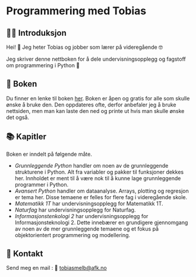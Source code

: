# Programmering med Tobias

## 🧑‍🏫 Introduksjon

Hei! 👋 Jeg heter Tobias og jobber som lærer på videregående 🤓

Jeg skriver denne nettboken for å dele undervisningsopplegg og fagstoff om programmering i Python 🐍

## 📖 Boken
Du finner en lenke til boken [her](https://tobiasmelbo.github.io/onlinebok). Boken er åpen og gratis for alle som skulle ønske å bruke den. Den oppdateres ofte, derfor anbefaler jeg å bruke nettsiden, men man kan laste den ned og printe ut hvis man skulle ønske det også.

## 📚 Kapitler
Boken er inndelt på følgende måte.

- *Grunnleggende Python* handler om noen av de grunnleggende strukturene i Python. Alt fra variabler og pakker til funksjoner dekkes her. Innholdet er ment til å være nok til å kunne lage grunnleggende programmer i Python.
- *Avansert Python* handler om dataanalyse. Arrays, plotting og regresjon er tema her. Disse temaene er felles for flere fag i videregående skole.
- *Matematikk 1T* har undervisningsopplegg for Matematikk 1T.
- *Naturfag* har undervisningsopplegg for Naturfag.
- *Informasjonstenkologi 2* har undervisningsopplegg for Informasjonsteknologi 2. Dette innebærer en grundigere gjennomgang av noen av de mer grunnleggende temaene og et fokus på objektorientert programmering og modellering.

## 💌 Kontakt
Send meg en mail : 📧 tobiasmelb@afk.no